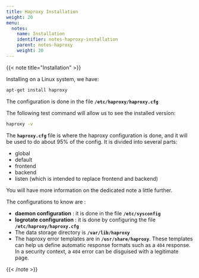 ```yaml
---
title: Haproxy Installation
weight: 20
menu:
  notes:
    name: Installation
    identifier: notes-haproxy-installation
    parent: notes-haproxy
    weight: 20
---
```


<!-- Installation -->
{{< note title="Installation" >}}

Installing on a Linux system, we have:
```bash
apt-get install haproxy
```

The configuration is done in the file **`/etc/haproxy/haproxy.cfg`**

The following test command will allow us to see the installed version: 
```bash
haproxy -v
```

The **`haproxy.cfg`** file is where the haproxy configuration is done, and it will be used to do about 95% of the config. It is divided into several parts:
- global
- default
- frontend
- backend
- listen (which is intended to replace frontend and backend)

You will have more information on the dedicated note a little further.

The configurations to know are :
- **daemon configuration** : it is done in the file **`/etc/sysconfig`**
- **logrotate configuration** : it is done by configuring the file **`/etc/haproxy/haproxy.cfg`**
- The data storage directory is **`/var/lib/haproxy`**
- The haproxy error templates are in **`/usr/share/haproxy`**. These templates can help us define automatic response formats such as a `404` response. In a security context, a `404` error can be disguised with a legitimate page.

{{< /note >}}